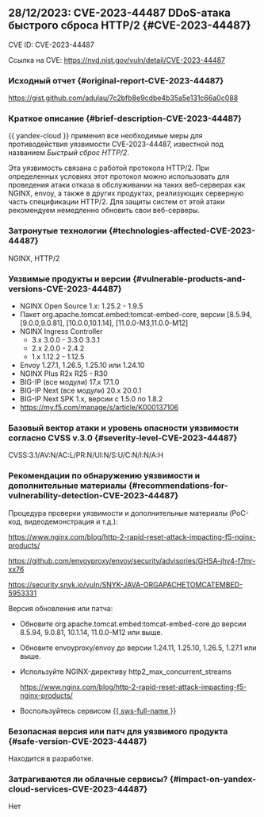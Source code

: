 ## 28/12/2023: CVE-2023-44487 DDoS-атака быстрого сброса HTTP/2 {#CVE-2023-44487}

CVE ID: CVE-2023-44487

Ссылка на CVE: <https://nvd.nist.gov/vuln/detail/CVE-2023-44487>

### Исходный отчет {#original-report-CVE-2023-44487}

<https://gist.github.com/adulau/7c2bfb8e9cdbe4b35a5e131c66a0c088>

### Краткое описание {#brief-description-CVE-2023-44487}

{{ yandex-cloud }} применил все необходимые меры для противодействия уязвимости CVE-2023-44487, известной под названием _Быстрый сброс HTTP/2_.

Эта уязвимость связана с работой протокола HTTP/2. При определенных условиях этот протокол можно использовать для проведения атаки отказа в обслуживании на таких веб-серверах как NGINX, envoy, а также в других продуктах, реализующих серверную часть спецификации HTTP/2. Для защиты систем от этой атаки рекомендуем немедленно обновить свои веб-серверы.

### Затронутые технологии {#technologies-affected-CVE-2023-44487}

NGINX, HTTP/2

### Уязвимые продукты и версии {#vulnerable-products-and-versions-CVE-2023-44487}

* NGINX Open Source 1.x: 1.25.2 - 1.9.5
* Пакет org.apache.tomcat.embed:tomcat-embed-core, версии [8.5.94, [9.0.0,9.0.81], [10.0.0,10.1.14], [11.0.0-M3,11.0.0-M12]
* NGINX Ingress Controller
   * 3.x 3.0.0 - 3.3.0 3.3.1
   * 2.x 2.0.0 - 2.4.2
   * 1.x 1.12.2 - 1.12.5
* Envoy 1.27.1, 1.26.5, 1.25.10 или 1.24.10
* NGINX Plus R2x R25 - R30
* BIG-IP (все модули) 17.x 17.1.0
* BIG-IP Next (все модули) 20.x 20.0.1
* BIG-IP Next SPK 1.x, версии с 1.5.0 по 1.8.2
* <https://my.f5.com/manage/s/article/K000137106>

### Базовый вектор атаки и уровень опасности уязвимости согласно CVSS v.3.0 {#severity-level-CVE-2023-44487}

CVSS:3.1/AV:N/AC:L/PR:N/UI:N/S:U/C:N/I:N/A:H

### Рекомендации по обнаружению уязвимости и дополнительные материалы {#recommendations-for-vulnerability-detection-CVE-2023-44487}

Процедура проверки уязвимости и дополнительные материалы (PoC-код, видеодемонстрация и т.д.):

<https://www.nginx.com/blog/http-2-rapid-reset-attack-impacting-f5-nginx-products/>

<https://github.com/envoyproxy/envoy/security/advisories/GHSA-jhv4-f7mr-xx76>

<https://security.snyk.io/vuln/SNYK-JAVA-ORGAPACHETOMCATEMBED-5953331>

Версия обновления или патча:

* Обновите org.apache.tomcat.embed:tomcat-embed-core до версии 8.5.94, 9.0.81, 10.1.14, 11.0.0-M12 или выше.

* Обновите envoyproxy/envoy до версии 1.24.11, 1.25.10, 1.26.5, 1.27.1 или выше.

* Используйте NGINX-директиву http2_max_concurrent_streams

   <https://www.nginx.com/blog/http-2-rapid-reset-attack-impacting-f5-nginx-products/>

* Воспользуйтесь сервисом [{{ sws-full-name }}](https://cloud.yandex.ru/services/smartwebsecurity)

### Безопасная версия или патч для уязвимого продукта {#safe-version-CVE-2023-44487}

Находится в разработке.

### Затрагиваются ли облачные сервисы? {#impact-on-yandex-cloud-services-CVE-2023-44487}

Нет
